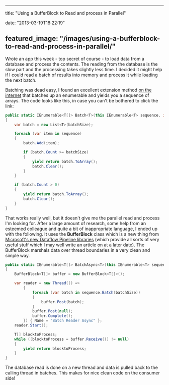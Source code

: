 
---
title: "Using a BufferBlock to Read and process in Parallel"

date: "2013-03-19T18:22:19"

featured_image: "/images/using-a-bufferblock-to-read-and-process-in-parallel/"
---


Wrote an app this week - top secret of course - to load data from a database and process the contents.  The reading from the database is the slow part and the processing takes slightly less time. I decided it might help if I could read a batch of results into memory and process it while loading the next batch. 

Batching was dead easy, I found an excellent extension method <a href="http://josheinstein.com/blog/index.php/2009/12/ienumerable-batch/">on the internet</a> that batches up an enumerable and yields you a sequence of arrays.  The code looks like this, in case you can't be bothered to click the link:
```csharp
public static IEnumerable<T[]> Batch<T>(this IEnumerable<T> sequence, int batchSize)
{
    var batch = new List<T>(batchSize);

    foreach (var item in sequence)
    {
        batch.Add(item);

        if (batch.Count >= batchSize)
        {
            yield return batch.ToArray();
            batch.Clear();
        }   
    }  

    if (batch.Count > 0)
    {
        yield return batch.ToArray();
        batch.Clear();
    }  
}
```
That works really well, but it doesn't give me the parallel read and process I'm looking for. After a large amount of research, some help from an esteemed colleague and quite a bit of inappropriate language, I ended up with the following. It uses the **BufferBlock** class which is a new thing from <a href="http://msdn.microsoft.com/en-gb/library/hh228604.aspx">Microsoft's new Dataflow Pipeline libraries</a> (which provide all sorts of very useful stuff which I may well write an article on at a later date).  The BufferBlock marshals data over thread boundaries in a very clean and simple way.
```csharp
public static IEnumerable<T[]> BatchAsync<T>(this IEnumerable<T> sequence, int batchSize)
{
    BufferBlock<T[]> buffer = new BufferBlock<T[]>();

    var reader = new Thread(() =>
        {
            foreach (var batch in sequence.Batch(batchSize))
            {
                buffer.Post(batch);
            }
            buffer.Post(null);
            buffer.Complete();
        }) { Name = "Batch Reader Async" };
    reader.Start();

    T[] blocktoProcess;
    while ((blocktoProcess = buffer.Receive()) != null)
    {
        yield return blocktoProcess;
    }
}
```
The database read is done on a new thread and data is pulled back to the calling thread in batches.  This makes for nice clean code on the consumer side!